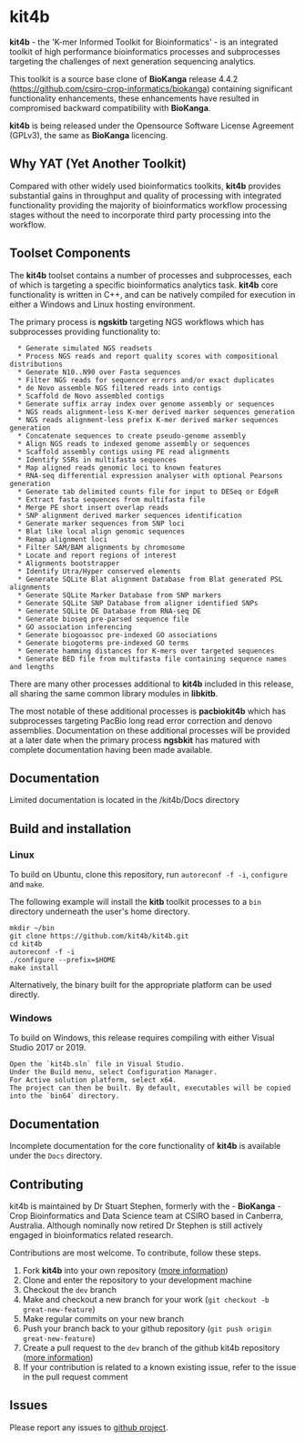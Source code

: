 # kit4b 
**kit4b** - the 'K-mer Informed Toolkit for Bioinformatics' - is an integrated toolkit of high performance bioinformatics processes and subprocesses targeting the challenges of next generation sequencing analytics. 

This toolkit is a source base clone of **BioKanga** release 4.4.2 (https://github.com/csiro-crop-informatics/biokanga) containing significant functionality enhancements, these enhancements have resulted in compromised backward compatibility with **BioKanga**.

**kit4b** is being released under the Opensource Software License Agreement (GPLv3), the same as **BioKanga** licencing.

## Why YAT (Yet Another Toolkit)
Compared with other widely used bioinformatics toolkits, **kit4b** provides substantial gains in throughput and quality of processing with integrated functionality providing the majority of bioinformatics workflow processing stages without the need to incorporate third party processing into the workflow.

## Toolset Components
The **kit4b** toolset contains a number of processes and subprocesses, each of which is targeting a specific bioinformatics analytics task. **kit4b** core functionality is written in C++, and can be natively compiled for execution in either a Windows and Linux hosting environment. 

The primary process is **ngskitb** targeting NGS workflows which has subprocesses providing functionality to:
```
  * Generate simulated NGS readsets
  * Process NGS reads and report quality scores with compositional distributions
  * Generate N10..N90 over Fasta sequences
  * Filter NGS reads for sequencer errors and/or exact duplicates
  * de Novo assemble NGS filtered reads into contigs
  * Scaffold de Novo assembled contigs
  * Generate suffix array index over genome assembly or sequences
  * NGS reads alignment-less K-mer derived marker sequences generation
  * NGS reads alignment-less prefix K-mer derived marker sequences generation
  * Concatenate sequences to create pseudo-genome assembly
  * Align NGS reads to indexed genome assembly or sequences
  * Scaffold assembly contigs using PE read alignments
  * Identify SSRs in multifasta sequences
  * Map aligned reads genomic loci to known features
  * RNA-seq differential expression analyser with optional Pearsons generation
  * Generate tab delimited counts file for input to DESeq or EdgeR
  * Extract fasta sequences from multifasta file
  * Merge PE short insert overlap reads
  * SNP alignment derived marker sequences identification
  * Generate marker sequences from SNP loci
  * Blat like local align genomic sequences
  * Remap alignment loci
  * Filter SAM/BAM alignments by chromosome
  * Locate and report regions of interest
  * Alignments bootstrapper
  * Identify Utra/Hyper conserved elements
  * Generate SQLite Blat alignment Database from Blat generated PSL alignments
  * Generate SQLite Marker Database from SNP markers
  * Generate SQLite SNP Database from aligner identified SNPs
  * Generate SQLite DE Database from RNA-seq DE
  * Generate bioseq pre-parsed sequence file
  * GO association inferencing
  * Generate biogoassoc pre-indexed GO associations
  * Generate biogoterms pre-indexed GO terms
  * Generate hamming distances for K-mers over targeted sequences
  * Generate BED file from multifasta file containing sequence names and lengths
```
There are many other processes additional to **kit4b** included in this release, all sharing the same common library modules in **libkitb**. 

The most notable of these additional processes is **pacbiokit4b** which has subprocesses targeting PacBio long read error correction and denovo assemblies. 
Documentation on these additional processes will be provided at a later date when the primary process **ngsbkit** has matured with complete documentation having been made available.

## Documentation
Limited documentation is located in the /kit4b/Docs directory

## Build and installation
### Linux
To build on Ubuntu, clone this repository, run `autoreconf -f -i`, `configure` and `make`. 

The following example will install the **kitb** toolkit processes to a `bin` directory underneath the user's home directory.

```
mkdir ~/bin
git clone https://github.com/kit4b/kit4b.git
cd kit4b
autoreconf -f -i
./configure --prefix=$HOME
make install
```

Alternatively, the binary built for the appropriate platform can be used directly.

### Windows
To build on Windows, this release requires compiling with either Visual Studio 2017 or 2019. 
```
Open the `kit4b.sln` file in Visual Studio. 
Under the Build menu, select Configuration Manager. 
For Active solution platform, select x64. 
The project can then be built. By default, executables will be copied into the `bin64` directory.
```

## Documentation
Incomplete documentation for the core functionality of **kit4b** is available under the `Docs` directory.

## Contributing
kit4b is maintained by Dr Stuart Stephen, formerly with the - **BioKanga** - Crop Bioinformatics and Data Science team at CSIRO based in Canberra, Australia. Although nominally now retired Dr Stephen is still actively engaged in bioinformatics related research. 

Contributions are most welcome. To contribute, follow these steps.

1. Fork **kit4b** into your own repository ([more information](https://help.github.com/articles/about-forks/))
2. Clone and enter the repository to your development machine
3. Checkout the `dev` branch
4. Make and checkout a new branch for your work (`git checkout -b great-new-feature`)
5. Make regular commits on your new branch
6. Push your branch back to your github repository (`git push origin great-new-feature`)
7. Create a pull request to the `dev` branch of the github kit4b repository ([more information](https://help.github.com/articles/creating-a-pull-request/))
8. If your contribution is related to a known existing issue, refer to the issue in the pull request comment


## Issues
Please report any issues to [github project](https://github.com/kit4b/kit4b/issues).
